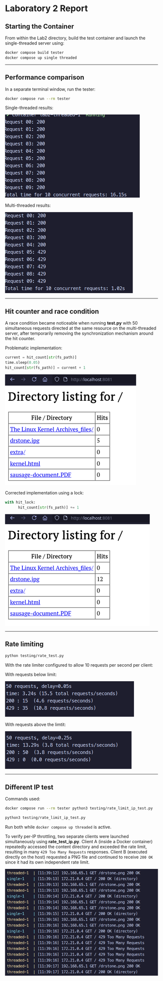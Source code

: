 # Laboratory 2 Report

## Starting the Container

From within the Lab2 directory, build the test container and launch the single-threaded server using:

```bash
docker compose build tester
docker compose up single threaded
```

---

## Performance comparison

In a separate terminal window, run the tester:

```bash
docker compose run --rm tester
```

Single-threaded results:

![img1](images/image.png)

Multi-threaded results:

![img2](images/image2.png)

---

## Hit counter and race condition

A race condition became noticeable when running **test.py** with 50 simultaneous requests directed at the same resource on the multi-threaded server, after temporarily removing the synchronization mechanism around the hit counter.

Problematic implementation:

```python
current = hit_count[str(fs_path)]
time.sleep(0.05)   
hit_count[str(fs_path)] = current + 1
```

![img3](images/image3.png)

Corrected implementation using a lock:

```python
with hit_lock:
      hit_count[str(fs_path)] += 1
```

![img4](images/image4.png)

---

## Rate limiting

```bash
python testing/rate_test.py       
```

With the rate limiter configured to allow 10 requests per second per client:

With requests below limit:

![img5](images/image5.png)

With requests above the limtit:

![img6](images/image6.png)

---

## Different IP test

Commands used:

```bash
docker compose run --rm tester python3 testing/rate_limit_ip_test.py
```

```bash
python3 testing/rate_limit_ip_test.py
```

Run both while `docker compose up threaded` is active.

To verify per-IP throttling, two separate clients were launched simultaneously using **rate_test_ip.py**.
Client A (inside a Docker container) repeatedly accessed the content directory and exceeded the rate limit, resulting in many `429 Too Many Requests` responses.
Client B (executed directly on the host) requested a PNG file and continued to receive `200 OK` since it had its own independent rate limit.

![img7](images/image7.png)

